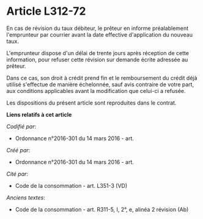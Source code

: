 # Article L312-72

En cas de révision du taux débiteur, le prêteur en informe préalablement l'emprunteur par courrier avant la date effective
d'application du nouveau taux.

L'emprunteur dispose d'un délai de trente jours après réception de cette information, pour refuser cette révision sur demande
écrite adressée au prêteur.

Dans ce cas, son droit à crédit prend fin et le remboursement du crédit déjà utilisé s'effectue de manière échelonnée, sauf
avis contraire de votre part, aux conditions applicables avant la modification que celui-ci a refusée.

Les dispositions du présent article sont reproduites dans le contrat.

**Liens relatifs à cet article**

_Codifié par_:

  - Ordonnance n°2016-301 du 14 mars 2016 - art.

_Créé par_:

  - Ordonnance n°2016-301 du 14 mars 2016 - art.

_Cité par_:

  - Code de la consommation - art. L351-3 (VD)

_Anciens textes_:

  - Code de la consommation - art. R311-5, I, 2°, e, alinéa 2 révision (Ab)
